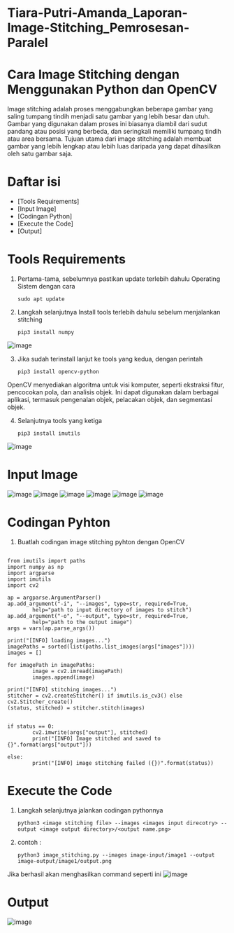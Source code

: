 # Tiara-Putri-Amanda_Laporan-Image-Stitching_Pemrosesan-Paralel
# Cara Image Stitching dengan Menggunakan Python dan OpenCV
Image stitching adalah proses menggabungkan beberapa gambar yang saling tumpang tindih menjadi satu gambar yang lebih besar dan utuh. Gambar yang digunakan dalam proses ini biasanya diambil dari sudut pandang atau posisi yang berbeda, dan seringkali memiliki tumpang tindih atau area bersama. Tujuan utama dari image stitching adalah membuat gambar yang lebih lengkap atau lebih luas daripada yang dapat dihasilkan oleh satu gambar saja.
# Daftar isi
- [Tools Requirements]
- [Input Image]
- [Codingan Python]
- [Execute the Code]
- [Output]

# Tools Requirements
1. Pertama-tama, sebelumnya pastikan update terlebih dahulu Operating Sistem dengan cara
   ```
   sudo apt update
2. Langkah selanjutnya Install tools terlebih dahulu sebelum menjalankan stitching
   ```
   pip3 install numpy
  ![image](https://github.com/Tiaraputri06/Tiara-Putri-Amanda_Laporan-Image-Stitching_Pemrosesan-Paralel/assets/150508674/0d0f9886-b38d-404c-ae11-853547366392)

3. Jika sudah terinstall lanjut ke tools yang kedua, dengan perintah
   ```
   pip3 install opencv-python
  OpenCV menyediakan algoritma untuk visi komputer, seperti ekstraksi fitur, pencocokan pola, dan analisis objek. Ini dapat digunakan dalam berbagai aplikasi, termasuk pengenalan objek, pelacakan objek, dan segmentasi objek. 

4. Selanjutnya tools yang ketiga
   ```
   pip3 install imutils
  ![image](https://github.com/Tiaraputri06/Tiara-Putri-Amanda_Laporan-Image-Stitching_Pemrosesan-Paralel/assets/150508674/fe1a97bf-bc13-4fe3-a8b3-d3d02295b38d)


# Input Image
![image](https://github.com/Tiaraputri06/Tiara-Putri-Amanda_Laporan-Image-Stitching_Pemrosesan-Paralel/assets/150508674/8ce0a9ea-4410-4689-b814-8737ebdd2bd7) ![image](https://github.com/Tiaraputri06/Tiara-Putri-Amanda_Laporan-Image-Stitching_Pemrosesan-Paralel/assets/150508674/205ae057-bca9-4a63-9d66-6a005bd7d74d) ![image](https://github.com/Tiaraputri06/Tiara-Putri-Amanda_Laporan-Image-Stitching_Pemrosesan-Paralel/assets/150508674/88ade842-eb99-47d2-ba41-8e6854c1658d) ![image](https://github.com/Tiaraputri06/Tiara-Putri-Amanda_Laporan-Image-Stitching_Pemrosesan-Paralel/assets/150508674/90bf0a3d-d02e-4b53-859e-ce17aa8bf553) ![image](https://github.com/Tiaraputri06/Tiara-Putri-Amanda_Laporan-Image-Stitching_Pemrosesan-Paralel/assets/150508674/aa507ec2-2587-40a4-b529-e1199d205337) ![image](https://github.com/Tiaraputri06/Tiara-Putri-Amanda_Laporan-Image-Stitching_Pemrosesan-Paralel/assets/150508674/bb68a0e6-6037-4f51-a2f3-7b51fd8003e2)
# Codingan Pyhton
  1. Buatlah codingan image stitching pyhton dengan OpenCV
     ```
    from imutils import paths
    import numpy as np
    import argparse
    import imutils
    import cv2

    ap = argparse.ArgumentParser()
    ap.add_argument("-i", "--images", type=str, required=True,
            help="path to input directory of images to stitch")
    ap.add_argument("-o", "--output", type=str, required=True,
            help="path to the output image")
    args = vars(ap.parse_args())

    print("[INFO] loading images...")
    imagePaths = sorted(list(paths.list_images(args["images"])))
    images = []

    for imagePath in imagePaths:
            image = cv2.imread(imagePath)
            images.append(image)

    print("[INFO] stitching images...")
    stitcher = cv2.createStitcher() if imutils.is_cv3() else cv2.Stitcher_create()
    (status, stitched) = stitcher.stitch(images)


    if status == 0:
            cv2.imwrite(args["output"], stitched)
            print("[INFO] Image stitched and saved to {}".format(args["output"]))

    else:
            print("[INFO] image stitching failed ({})".format(status))
            
 # Execute the Code
 1. Langkah selanjutnya jalankan codingan pythonnya
    ```
    python3 <image stitching file> --images <images input direcotry> --output <image output directory>/<output name.png>
 2. contoh :
     ```
     python3 image_stitching.py --images image-input/image1 --output image-output/image1/output.png

   Jika berhasil akan menghasilkan command seperti ini
   ![image](https://github.com/Tiaraputri06/Tiara-Putri-Amanda_Laporan-Image-Stitching_Pemrosesan-Paralel/assets/150508674/8b1e332d-68be-48d3-9f62-b21a8dde02fd)

  # Output
  ![image](https://github.com/Tiaraputri06/Tiara-Putri-Amanda_Laporan-Image-Stitching_Pemrosesan-Paralel/assets/150508674/80085f00-ed80-49ac-ba16-911ab0ee4348)

   



 










            
 






    
